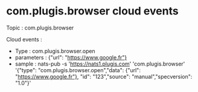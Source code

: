 # com.plugis.browser cloud events

Topic : com.plugis.browser

Cloud events : 
- Type : com.plugis.browser.open
- parameters : {"url": "https://www.google.fr"}
- sample : nats-pub -s 'https://nats1.plugis.com' 'com.plugis.browser' '{"type": "com.plugis.browser.open","data": {"url": "https://www.google.fr"}, "id": "123","source": "manual","specversion": "1.0"}'

